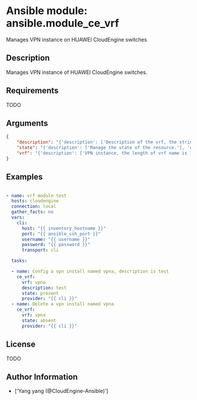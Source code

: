 # Ansible module: ansible.module_ce_vrf


Manages VPN instance on HUAWEI CloudEngine switches

## Description

Manages VPN instance of HUAWEI CloudEngine switches.

## Requirements

TODO

## Arguments

``` json
{
    "description": "{'description': ['Description of the vrf, the string length is 1 - 242 .']}",
    "state": "{'description': ['Manage the state of the resource.'], 'choices': ['present', 'absent'], 'default': 'present'}",
    "vrf": "{'description': ['VPN instance, the length of vrf name is 1 - 31, i.e. "test", but can not be C(_public_).'], 'required': True}",
}
```

## Examples


``` yaml

- name: vrf module test
  hosts: cloudengine
  connection: local
  gather_facts: no
  vars:
    cli:
      host: "{{ inventory_hostname }}"
      port: "{{ ansible_ssh_port }}"
      username: "{{ username }}"
      password: "{{ password }}"
      transport: cli

  tasks:

  - name: Config a vpn install named vpna, description is test
    ce_vrf:
      vrf: vpna
      description: test
      state: present
      provider: "{{ cli }}"
  - name: Delete a vpn install named vpna
    ce_vrf:
      vrf: vpna
      state: absent
      provider: "{{ cli }}"

```

## License

TODO

## Author Information
  - ['Yang yang (@CloudEngine-Ansible)']
